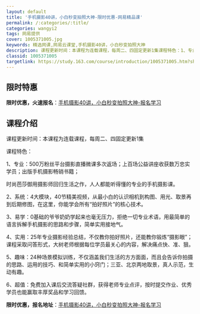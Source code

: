 ```yaml
---
layout: default
title: '手机摄影40讲，小白秒变拍照大神-限时优惠-网易精品课'
permalink: /:categories/:title/
categories: wangyi2
tags: 网易提供
cover: 1005371005.jpg
keywords: 精选网课,网易云课堂,手机摄影40讲，小白秒变拍照大神
description: 课程更新时间：本课程为连载课程，每周二、四固定更新1集课程特色：1、专业：500万粉丝平台摄影直播微课多次返场；上百场公
classid: 1005371005
targetlink: https://study.163.com/course/introduction/1005371005.htm?share=1&shareId=1025206652&utm_campaign=share&utm_medium=iphoneShare&utm_source=&utm_u=1025206652
---
```


## 限时特惠

**限时优惠，火速报名**：[手机摄影40讲，小白秒变拍照大神-报名学习](https://study.163.com/course/introduction/1005371005.htm?share=1&shareId=1025206652&utm_campaign=share&utm_medium=iphoneShare&utm_source=&utm_u=1025206652)

## 课程介绍

课程更新时间：本课程为连载课程，每周二、四固定更新1集

课程特色：

1、专业：500万粉丝平台摄影直播微课多次返场；上百场公益讲座收获数万忠实学员；出版手机摄影畅销书籍；

时尚芭莎御用摄影师回归生活之作，人人都能听得懂的专业的手机摄影课。

2、系统：4大模块，40节精美视频，从最小白的认识相机到构图、用光、取景再到后期修图，在这里，你能学会所有“拍好照片”的核心技术。

3、易学：0基础的爷爷奶奶学起来也毫无压力，拒绝一切专业术语，用最简单的语言拆解手机摄影的思路和步骤，简单实用接地气。

4、实用：25年专业摄影经验总结，不仅教你拍好照片，还能教你锻炼“摄影眼”；课程采取问答形式，大树老师根据每位学员最关心的内容，解决痛点快、准、狠。

5、趣味：24种场景模拟训练，不仅涵盖我们生活的方方面面，而且会告诉你拍摄的思路、运用的技巧、和简单实用的小窍门；三亚、北京两地取景，真人示范，生动有趣。

6、超值：免费加入课后交流答疑社群，获得老师专业点评，按时提交作业、优秀学员也能赢取丰厚奖品和学习回馈。

**限时优惠，报名地址**：[手机摄影40讲，小白秒变拍照大神-报名学习](https://study.163.com/course/introduction/1005371005.htm?share=1&shareId=1025206652&utm_campaign=share&utm_medium=iphoneShare&utm_source=&utm_u=1025206652)

